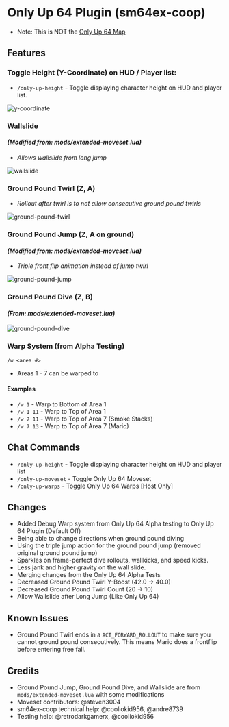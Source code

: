 # Only Up 64 Plugin (sm64ex-coop)

* Note: This is NOT the [Only Up 64 Map](https://github.com/DizzyThermal/sm64ex-coop-only-up-64)

## Features

### Toggle Height (Y-Coordinate) on HUD / Player list:

* `/only-up-height` - Toggle displaying character height on HUD and player list.

![y-coordinate](./resources/y-coordinate.gif)

### Wallslide
#### _(Modified from: mods/extended-moveset.lua)_

* _Allows wallslide from long jump_

![wallslide](./resources/wallslide.gif)

### Ground Pound Twirl (Z, A)

* _Rollout after twirl is to not allow consecutive ground pound twirls_

![ground-pound-twirl](./resources/ground-pound-twirl.gif)

### Ground Pound Jump (Z, A on ground)
#### _(Modified from: mods/extended-moveset.lua)_

* _Triple front flip animation instead of jump twirl_

![ground-pound-jump](./resources/ground-pound-jump.gif)

### Ground Pound Dive (Z, B)
#### _(From: mods/extended-moveset.lua)_

![ground-pound-dive](./resources/ground-pound-dive.gif)

### Warp System (from Alpha Testing)

`/w <area #>`

* Areas 1 - 7 can be warped to

#### Examples

* `/w 1` - Warp to Bottom of Area 1
* `/w 1 11` - Warp to Top of Area 1
* `/w 7 11` - Warp to Top of Area 7 (Smoke Stacks)
* `/w 7 13` - Warp to Top of Area 7 (Mario)

## Chat Commands

* `/only-up-height` - Toggle displaying character height on HUD and player list
* `/only-up-moveset` - Toggle Only Up 64 Moveset
* `/only-up-warps` - Toggle Only Up 64 Warps [Host Only]

## Changes

* Added Debug Warp system from Only Up 64 Alpha testing to Only Up 64 Plugin (Default Off)
* Being able to change directions when ground pound diving
* Using the triple jump action for the ground pound jump (removed original ground pound jump)
* Sparkles on frame-perfect dive rollouts, wallkicks, and speed kicks.
* Less jank and higher gravity on the wall slide.
* Merging changes from the Only Up 64 Alpha Tests
* Decreased Ground Pound Twirl Y-Boost (42.0 -> 40.0)
* Decreased Ground Pound Twirl Count (20 -> 10)
* Allow Wallslide after Long Jump (Like Only Up 64)

## Known Issues

* Ground Pound Twirl ends in a `ACT_FORWARD_ROLLOUT` to make sure you cannot ground pound consecutively. This means Mario
  does a frontflip before entering free fall.

## Credits

* Ground Pound Jump, Ground Pound Dive, and Wallslide are from `mods/extended-moveset.lua` with some modifications
* Moveset contributors: @steven3004
* sm64ex-coop technical help: @cooliokid956, @andre8739
* Testing help: @retrodarkgamerx, @cooliokid956
